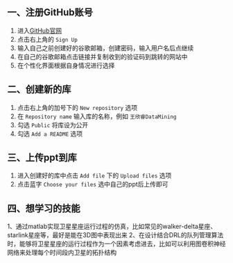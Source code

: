 ## 一、注册GitHub账号
1. 进入[GitHub官网](https://github.com)
2. 点击右上角的 `Sign Up`
3. 输入自己之前创建好的谷歌邮箱，创建密码，输入用户名后点继续
4. 在自己的谷歌邮箱点击链接并复制收到的验证码到跳转的网站中
5. 在个性化界面根据自身情况进行选择

## 二、创建新的库
1. 点击右上角的加号下的 `New repository` 选项
2. 在 `Repository name` 输入库的名称，例如 `王欣睿DataMining`
3. 勾选 `Public` 将库设为公开
4. 勾选 `Add a README` 选项

## 三、上传ppt到库
1. 进入创建好的库中点击 `Add file` 下的 `Upload files` 选项
2. 点击蓝字 `Choose your files` 选中自己的ppt后上传即可

## 四、想学习的技能
1、通过matlab实现卫星星座运行过程的仿真，比如常见的walker-delta星座、starlink星座等，最好是能在3D图中表现出来
2、在设计结合DRL的队列管理算法时，能够将卫星星座的运行过程作为一个因素考虑进去，比如可以利用图卷积神经网络来处理每个时间段内卫星的拓扑结构

